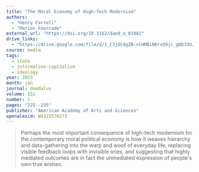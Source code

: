 ```yaml
---
title: "The Moral Economy of High-Tech Modernism"
authors:
  - "Henry Farrell"
  - "Marion Fourcade"
external_url: "https://doi.org/10.1162/daed_a_01982"
drive_links:
  - "https://drive.google.com/file/d/1_C3jGC4gZB-vCHMBiN6rvQ9jc_gQb33U/view?usp=drivesdk"
course: media
tags:
  - state
  - information-capitalism
  - ideology
year: 2023
month: jan
journal: daedalus
volume: 152
number: 1
pages: "225--235"
publisher: "American Academy of Arts and Sciences"
openalexid: W4322576273
---
```


> Perhaps the most important consequence of high-tech modernism for the contemporary moral political economy is how it weaves hierarchy and data-gathering into the warp and woof of everyday life, replacing visible feedback loops with invisible ones, and suggesting that highly mediated outcomes are in fact the unmediated expression of people's own true wishes.

